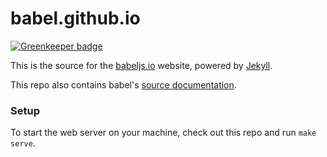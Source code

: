 # babel.github.io

[![Greenkeeper badge](https://badges.greenkeeper.io/developit/babel-legacy-docs.svg)](https://greenkeeper.io/)

This is the source for the [babeljs.io](https://babeljs.io) website, powered by [Jekyll](http://www.jekyllrb.com/).

This repo also contains babel's [source documentation](https://github.com/babel/babel.github.io/tree/master/docs).

### Setup

To start the web server on your machine, check out this repo and run `make serve`.
